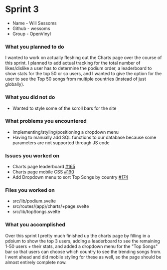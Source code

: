 # Sprint 3

- Name - Will Sessoms
- Github - wessoms
- Group - OpenVinyl

### What you planned to do
I wanted to work on actually fleshing out the Charts page over the course of this sprint. I planned to add actual tracking for the total number of likes/dislike a user has to determine the podium order, a leaderboard to show stats for the top 50 or so users, and I wanted to give the option for the user to see the Top 50 songs from multiple countries (instead of just globally).

### What you did not do
- Wanted to style some of the scroll bars for the site

### What problems you encountered
- Implementing/styling/positioning a dropdown menu
- Having to manually add SQL functions to our database because some parameters are not supported through JS code

### Issues you worked on
- Charts page leaderboard [#165](https://github.com/utk-cs340-fall24/OpenVinyl/issues/165)
- Charts page mobile CSS [#190](https://github.com/utk-cs340-fall24/OpenVinyl/issues/190)
- Add Dropdown menu to sort Top Songs by country [#174](https://github.com/utk-cs340-fall24/OpenVinyl/issues/174)

### Files you worked on
- src/lib/podium.svelte
- src/routes/(app)/charts/+page.svelte
- src/lib/topSongs.svelte

### What you accomplished
Over this sprint I pretty much finished up the charts page by filling in a pdoium to show the top 3 users, adding a leaderboard to see the remaining 1-50 users + their stats, and added a dropdown menu for the "Top Songs" bar so that users can choose which country to see the trending songs from. I went ahead and did mobile styling for these as well, so the page should be almost entirely complete now.
